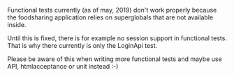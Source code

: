 Functional tests currently (as of may, 2019) don't work properly because the foodsharing application relies on superglobals that are not available inside.

Until this is fixed, there is for example no session support in functional tests. That is why there currently is only the LoginApi test.

Please be aware of this when writing more functional tests and maybe use API, htmlacceptance or unit instead :-)
